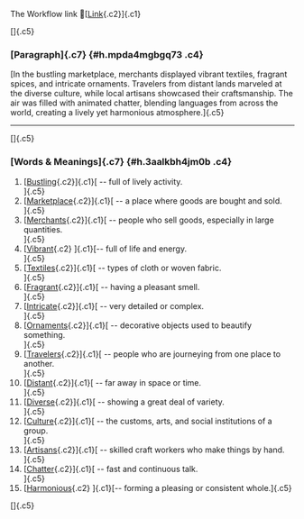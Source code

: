The Workflow link
👏[[Link](https://www.google.com/url?q=http://www.google.com&sa=D&source=editors&ust=1758260593071791&usg=AOvVaw0trVOae4w-jr4aJSWSVfkL){.c2}]{.c1}

[]{.c5}

### [Paragraph]{.c7} {#h.mpda4mgbgq73 .c4}

[In the bustling marketplace, merchants displayed vibrant textiles,
fragrant spices, and intricate ornaments. Travelers from distant lands
marveled at the diverse culture, while local artisans showcased their
craftsmanship. The air was filled with animated chatter, blending
languages from across the world, creating a lively yet harmonious
atmosphere.]{.c5}

------------------------------------------------------------------------

[]{.c5}

### [Words & Meanings]{.c7} {#h.3aalkbh4jm0b .c4}

1.  [[Bustling](https://www.google.com/url?q=http://www.google.com&sa=D&source=editors&ust=1758260593073536&usg=AOvVaw1VzX7CvwSQM5XVpEC6OZN4){.c2}]{.c1}[ --
    full of lively activity.\
    ]{.c5}
2.  [[Marketplace](https://www.google.com/url?q=http://www.google.com&sa=D&source=editors&ust=1758260593074029&usg=AOvVaw3HvbKdq4xRhme8fwqI1NsS){.c2}]{.c1}[ --
    a place where goods are bought and sold.\
    ]{.c5}
3.  [[Merchants](https://www.google.com/url?q=http://www.google.com&sa=D&source=editors&ust=1758260593074566&usg=AOvVaw1XUmFixeCvrPasJ7ckU9yU){.c2}]{.c1}[ --
    people who sell goods, especially in large quantities.\
    ]{.c5}
4.  [[Vibrant](https://www.google.com/url?q=http://www.google.com&sa=D&source=editors&ust=1758260593075086&usg=AOvVaw02MOMlbKfuQHH4z471WQoa){.c2}
    ]{.c1}[-- full of life and energy.\
    ]{.c5}
5.  [[Textiles](https://www.google.com/url?q=http://www.google.com&sa=D&source=editors&ust=1758260593075449&usg=AOvVaw2vw5nFSZpCaaMf9V1X_J4a){.c2}]{.c1}[ --
    types of cloth or woven fabric.\
    ]{.c5}
6.  [[Fragrant](https://www.google.com/url?q=http://www.google.com&sa=D&source=editors&ust=1758260593075876&usg=AOvVaw1DkfS5mfhLd8Pl-xdVL1LO){.c2}]{.c1}[ --
    having a pleasant smell.\
    ]{.c5}
7.  [[Intricate](https://www.google.com/url?q=http://www.google.com&sa=D&source=editors&ust=1758260593076236&usg=AOvVaw10ALl0-VrJxdPJtHHhNkQQ){.c2}]{.c1}[ --
    very detailed or complex.\
    ]{.c5}
8.  [[Ornaments](https://www.google.com/url?q=http://www.google.com&sa=D&source=editors&ust=1758260593076553&usg=AOvVaw1KLT1nyI5ZEZdb4fWMeRh7){.c2}]{.c1}[ --
    decorative objects used to beautify something.\
    ]{.c5}
9.  [[Travelers](https://www.google.com/url?q=http://www.google.com&sa=D&source=editors&ust=1758260593076943&usg=AOvVaw0lN2VhmMwYqKcFXLESS_Od){.c2}]{.c1}[ --
    people who are journeying from one place to another.\
    ]{.c5}
10. [[Distant](https://www.google.com/url?q=http://www.google.com&sa=D&source=editors&ust=1758260593077357&usg=AOvVaw0XqWKSTImgTmNoi8QiqumA){.c2}]{.c1}[ --
    far away in space or time.\
    ]{.c5}
11. [[Diverse](https://www.google.com/url?q=http://www.google.com&sa=D&source=editors&ust=1758260593077677&usg=AOvVaw3lspa7VQsVKEotWV6jxzIa){.c2}]{.c1}[ --
    showing a great deal of variety.\
    ]{.c5}
12. [[Culture](https://www.google.com/url?q=http://www.google.com&sa=D&source=editors&ust=1758260593077949&usg=AOvVaw0gBLBtRgl82qhUUdmidMBM){.c2}]{.c1}[ --
    the customs, arts, and social institutions of a group.\
    ]{.c5}
13. [[Artisans](https://www.google.com/url?q=http://www.google.com&sa=D&source=editors&ust=1758260593078249&usg=AOvVaw0Gl9OaqIlpP82dEKWV0vyK){.c2}]{.c1}[ --
    skilled craft workers who make things by hand.\
    ]{.c5}
14. [[Chatter](https://www.google.com/url?q=http://www.google.com&sa=D&source=editors&ust=1758260593078537&usg=AOvVaw1kmIK9G_fHG5IXZGiHUOy5){.c2}]{.c1}[ --
    fast and continuous talk.\
    ]{.c5}
15. [[Harmonious](https://www.google.com/url?q=http://www.google.com&sa=D&source=editors&ust=1758260593078792&usg=AOvVaw1RYqqBGAN28G971kD2iv4V){.c2}
    ]{.c1}[-- forming a pleasing or consistent whole.]{.c5}

[]{.c5}

